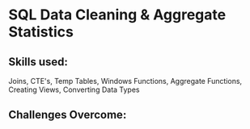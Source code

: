 # SQL Data Cleaning & Aggregate Statistics
## Skills used: 
Joins, CTE's, Temp Tables, Windows Functions, Aggregate Functions, Creating Views, Converting Data Types
## Challenges Overcome: 
